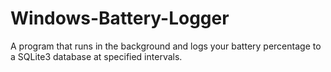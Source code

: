 Windows-Battery-Logger
======================

A program that runs in the background and logs your battery percentage to a SQLite3 database at specified intervals.
